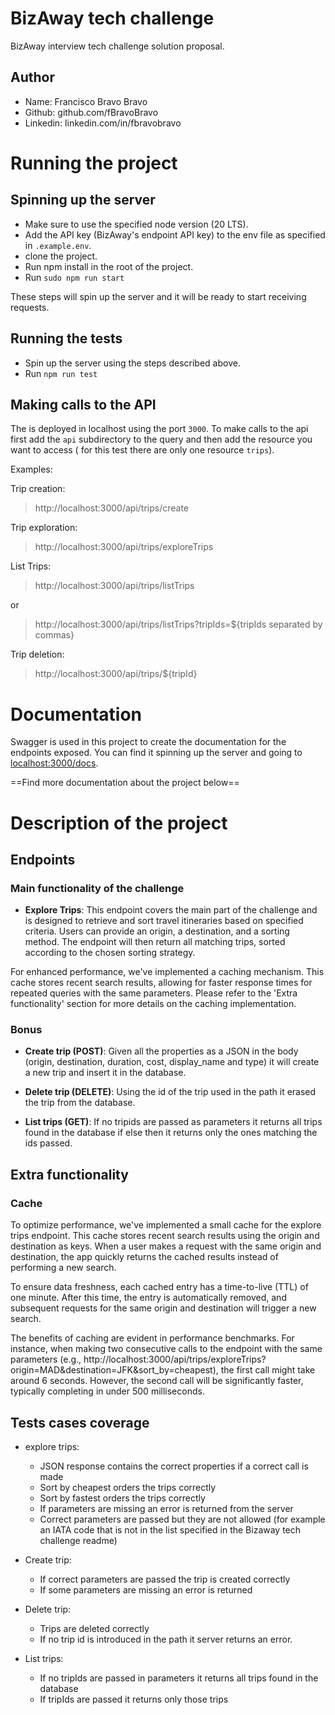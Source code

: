 # BizAway tech challenge

BizAway interview tech challenge solution proposal.

## Author

- Name: Francisco Bravo Bravo
- Github: github.com/fBravoBravo
- Linkedin: linkedin.com/in/fbravobravo

# Running the project

## Spinning up the server

- Make sure to use the specified node version (20 LTS).
- Add the API key (BizAway's endpoint API key) to the env file as specified in `.example.env`.
- clone the project.
- Run npm install in the root of the project.
- Run `sudo npm run start`

These steps will spin up the server and it will be ready to start receiving requests.

## Running the tests

- Spin up the server using the steps described above.
- Run `npm run test`

## Making calls to the API

The is deployed in localhost using the port `3000`. To make calls to the api first add the `api` subdirectory to the query and then add the resource you want to access ( for this test there are only one resource `trips`).

Examples:

Trip creation:

> http://localhost:3000/api/trips/create

Trip exploration:

> http://localhost:3000/api/trips/exploreTrips

List Trips:

> http://localhost:3000/api/trips/listTrips

or

> http://localhost:3000/api/trips/listTrips?tripIds=${tripIds separated by commas}

Trip deletion:

> http://localhost:3000/api/trips/${tripId}

# Documentation

Swagger is used in this project to create the documentation for the endpoints exposed. You can find it spinning up the server and going to [localhost:3000/docs](localhost:3000/docs).

==Find more documentation about the project below==

# Description of the project

## Endpoints

### Main functionality of the challenge

- **Explore Trips**: This endpoint covers the main part of the challenge and is designed to retrieve and sort travel itineraries based on specified criteria. Users can provide an origin, a destination, and a sorting method. The endpoint will then return all matching trips, sorted according to the chosen sorting strategy.

For enhanced performance, we've implemented a caching mechanism. This cache stores recent search results, allowing for faster response times for repeated queries with the same parameters. Please refer to the 'Extra functionality' section for more details on the caching implementation.

### Bonus

- **Create trip (POST)**: Given all the properties as a JSON in the body (origin, destination, duration, cost, display_name and type) it will create a new trip and insert it in the database.

- **Delete trip (DELETE)**: Using the id of the trip used in the path it erased the trip from the database.

- **List trips (GET)**: If no tripids are passed as parameters it returns all trips found in the database if else then it returns only the ones matching the ids passed.

## Extra functionality

### Cache

To optimize performance, we've implemented a small cache for the explore trips endpoint. This cache stores recent search results using the origin and destination as keys. When a user makes a request with the same origin and destination, the app quickly returns the cached results instead of performing a new search.

To ensure data freshness, each cached entry has a time-to-live (TTL) of one minute. After this time, the entry is automatically removed, and subsequent requests for the same origin and destination will trigger a new search.

The benefits of caching are evident in performance benchmarks. For instance, when making two consecutive calls to the endpoint with the same parameters (e.g., http://localhost:3000/api/trips/exploreTrips?origin=MAD&destination=JFK&sort_by=cheapest), the first call might take around 6 seconds. However, the second call will be significantly faster, typically completing in under 500 milliseconds.

## Tests cases coverage

- explore trips:

  - JSON response contains the correct properties if a correct call is made
  - Sort by cheapest orders the trips correctly
  - Sort by fastest orders the trips correctly
  - If parameters are missing an error is returned from the server
  - Correct parameters are passed but they are not allowed (for example an IATA code that is not in the list specified in the Bizaway tech challenge readme)

- Create trip:

  - If correct parameters are passed the trip is created correctly
  - If some parameters are missing an error is returned

- Delete trip:

  - Trips are deleted correctly
  - If no trip id is introduced in the path it server returns an error.

- List trips:
  - If no tripIds are passed in parameters it returns all trips found in the database
  - If tripIds are passed it returns only those trips
